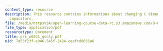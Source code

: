```yaml
---
content_type: resource
description: This resource contains informations about changing C dimensions and parallel-plate
  capacitors.
file: /media/https%3A/open-learning-course-data-rc.s3.amazonaws.com/8-02-physics-ii-electricity-and-magnetism-spring-2007/7a53f23fa046545f2424ceefcd8036a6_prs_w03d1_qonly.pdf
file_type: application/pdf
resourcetype: Document
title: prs_w03d1_qonly.pdf
uid: 7a53f23f-a046-545f-2424-ceefcd8036a6
---
```

